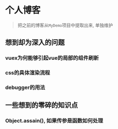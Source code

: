 # 个人博客

> 把之前的博客从`MyDemo`项目中提取出来, 单独维护

## 想到却为深入的问题

### vuex为何能够引起vue的局部的组件刷新

### css的具体渲染流程

### debugger的用法

## 一些想到的零碎的知识点

### Object.assain(), 如果传参是函数如何处理